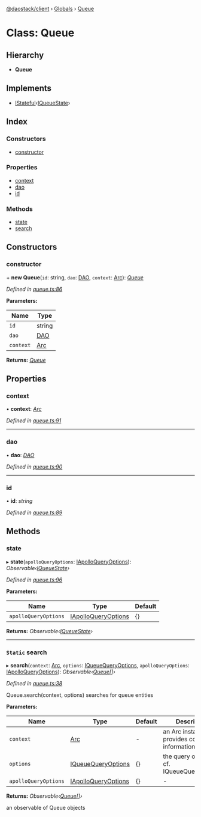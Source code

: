 [@daostack/client](../README.md) › [Globals](../globals.md) › [Queue](queue.md)

# Class: Queue

## Hierarchy

* **Queue**

## Implements

* [IStateful](../interfaces/istateful.md)‹[IQueueState](../interfaces/iqueuestate.md)›

## Index

### Constructors

* [constructor](queue.md#constructor)

### Properties

* [context](queue.md#context)
* [dao](queue.md#dao)
* [id](queue.md#id)

### Methods

* [state](queue.md#state)
* [search](queue.md#static-search)

## Constructors

###  constructor

\+ **new Queue**(`id`: string, `dao`: [DAO](dao.md), `context`: [Arc](arc.md)): *[Queue](queue.md)*

*Defined in [queue.ts:86](https://github.com/daostack/client/blob/5e8078f/src/queue.ts#L86)*

**Parameters:**

Name | Type |
------ | ------ |
`id` | string |
`dao` | [DAO](dao.md) |
`context` | [Arc](arc.md) |

**Returns:** *[Queue](queue.md)*

## Properties

###  context

• **context**: *[Arc](arc.md)*

*Defined in [queue.ts:91](https://github.com/daostack/client/blob/5e8078f/src/queue.ts#L91)*

___

###  dao

• **dao**: *[DAO](dao.md)*

*Defined in [queue.ts:90](https://github.com/daostack/client/blob/5e8078f/src/queue.ts#L90)*

___

###  id

• **id**: *string*

*Defined in [queue.ts:89](https://github.com/daostack/client/blob/5e8078f/src/queue.ts#L89)*

## Methods

###  state

▸ **state**(`apolloQueryOptions`: [IApolloQueryOptions](../interfaces/iapolloqueryoptions.md)): *Observable‹[IQueueState](../interfaces/iqueuestate.md)›*

*Defined in [queue.ts:96](https://github.com/daostack/client/blob/5e8078f/src/queue.ts#L96)*

**Parameters:**

Name | Type | Default |
------ | ------ | ------ |
`apolloQueryOptions` | [IApolloQueryOptions](../interfaces/iapolloqueryoptions.md) |  {} |

**Returns:** *Observable‹[IQueueState](../interfaces/iqueuestate.md)›*

___

### `Static` search

▸ **search**(`context`: [Arc](arc.md), `options`: [IQueueQueryOptions](../interfaces/iqueuequeryoptions.md), `apolloQueryOptions`: [IApolloQueryOptions](../interfaces/iapolloqueryoptions.md)): *Observable‹[Queue](queue.md)[]›*

*Defined in [queue.ts:38](https://github.com/daostack/client/blob/5e8078f/src/queue.ts#L38)*

Queue.search(context, options) searches for queue entities

**Parameters:**

Name | Type | Default | Description |
------ | ------ | ------ | ------ |
`context` | [Arc](arc.md) | - | an Arc instance that provides connection information |
`options` | [IQueueQueryOptions](../interfaces/iqueuequeryoptions.md) |  {} | the query options, cf. IQueueQueryOptions |
`apolloQueryOptions` | [IApolloQueryOptions](../interfaces/iapolloqueryoptions.md) |  {} | - |

**Returns:** *Observable‹[Queue](queue.md)[]›*

an observable of Queue objects
